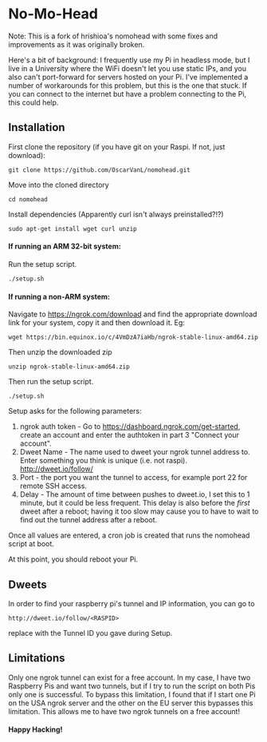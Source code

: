 # No-Mo-Head

Note: This is a fork of hrishioa's nomohead with some fixes and improvements as it was originally broken.

Here's a bit of background: I frequently use my Pi in headless mode, but I live in a University where the WiFi doesn't let you use static IPs, and you also can't port-forward for servers hosted on your Pi. I've implemented a number of workarounds for this problem, but this is the one that stuck. If you can connect to the internet but have a problem connecting to the Pi, this could help.

## Installation

First clone the repository (if you have git on your Raspi. If not, just download):
```
git clone https://github.com/OscarVanL/nomohead.git
```
Move into the cloned directory
```
cd nomohead
```
Install dependencies (Apparently curl isn't always preinstalled?!?)
```
sudo apt-get install wget curl unzip
```

#### If running an ARM 32-bit system:
Run the setup script.
```
./setup.sh
```

#### If running a non-ARM system:
Navigate to https://ngrok.com/download and find the appropriate download link for your system, copy it and then download it.
Eg:
```
wget https://bin.equinox.io/c/4VmDzA7iaHb/ngrok-stable-linux-amd64.zip
```
Then unzip the downloaded zip
```
unzip ngrok-stable-linux-amd64.zip
```
Then run the setup script.
```
./setup.sh
```


Setup asks for the following parameters:
1. ngrok auth token - Go to https://dashboard.ngrok.com/get-started, create an account and enter the authtoken in part 3 "Connect your account".
2. Dweet Name - The name used to dweet your ngrok tunnel address to. Enter something you think is unique (i.e. not raspi). http://dweet.io/follow/<THIS NAME HERE>
3. Port - the port you want the tunnel to access, for example port 22 for remote SSH access.
4. Delay - The amount of time between pushes to dweet.io, I set this to 1 minute, but it could be less frequent. This delay is also before the *first* dweet after a reboot; having it too slow may cause you to have to wait to find out the tunnel address after a reboot.

Once all values are entered, a cron job is created that runs the nomohead script at boot.

At this point, you should reboot your Pi.

## Dweets

In order to find your raspberry pi's tunnel and IP information, you can go to 
```
http://dweet.io/follow/<RASPID>
```
replace <RASPID> with the Tunnel ID you gave during Setup. 

## Limitations
Only one ngrok tunnel can exist for a free account. In my case, I have two Raspberry Pis and want two tunnels, but if I try to run the script on both Pis only one is successful.
To bypass this limitation, I found that if I start one Pi on the USA ngrok server and the other on the EU server this bypasses this limitation.
This allows me to have two ngrok tunnels on a free account!

#### Happy Hacking!
